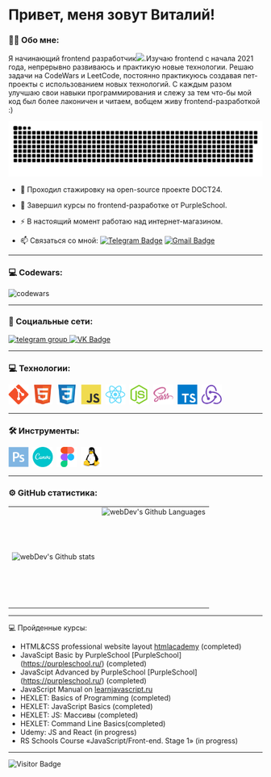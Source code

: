 
# Привет, меня зовут Виталий!


### :man_technologist: Обо мне:

Я начинающий frontend разработчик<img src="https://media.giphy.com/media/WUlplcMpOCEmTGBtBW/giphy.gif" width="30px">.Изучаю frontend с начала 2021 года, непрерывно развиваюсь и практикую новые технологии. Решаю задачи на CodeWars и LeetCode, постоянно практикуюсь создавая пет-проекты с использованием новых технологий. С каждым разом улучшаю свои навыки программирования и слежу за тем что-бы мой код был более лаконичен и читаем, вобщем живу frontend-разработкой :)

<p align="center">
 <img width="600" src="images/github-snake.svg" alt="snake"/>
</p>

- :telescope: Проходил стажировку на open-source проекте DOCT24.

- :seedling: Завершил курсы по frontend-разработке от PurpleSchool.

- :zap: В настоящий момент работаю над интернет-магазином.

- :mailbox: Связаться со мной: [![Telegram Badge](https://img.shields.io/badge/-filimonovalexey-blue?style=flat&logo=Telegram&logoColor=white)](https://t.me/etherealelement) [![Gmail Badge](https://img.shields.io/badge/-Gmail-red?style=flat&logo=Gmail&logoColor=white)](mailto:vitalik.safonov@list.ru)
---

### 💻 Codewars:

![codewars](https://www.codewars.com/users/rsschool_084bac56d5f34cc0/badges/large)

---

### 🤝 Социальные сети:

  <div id="badges">
    <a href="https://t.me/etherealelement" target="_blank">
      <img src="https://cdn-icons-png.flaticon.com/512/2111/2111646.png" width="40" height="40" alt="telegram group" />
    </a>
    <a href="https://vk.com/fordruid" target="_blank">
      <img src="https://cdn-icons-png.flaticon.com/512/145/145813.png" width="40" height="40" alt="VK Badge"/>
    </a>
  </div>

---

### 💻 Технологии:

<div>
  <img src="https://github.com/devicons/devicon/blob/master/icons/git/git-original.svg" title="git" alt="git" width="40" height="40"/>&nbsp
  <img src="https://github.com/devicons/devicon/blob/master/icons/html5/html5-original.svg" title="html5" alt="html5" width="40" height="40"/>&nbsp
  <img src="https://github.com/devicons/devicon/blob/master/icons/css3/css3-original.svg" title="css" alt="css" width="40" height="40"/>&nbsp
  <img src="https://github.com/devicons/devicon/blob/master/icons/javascript/javascript-original.svg" title="javascript" alt="javascript" width="40" height="40"/>&nbsp
  <img src="https://github.com/devicons/devicon/blob/master/icons/react/react-original.svg" title="reactjs" alt="reactjs" width="40" height="40"/>&nbsp
  <img src="https://github.com/devicons/devicon/blob/master/icons/nodejs/nodejs-original.svg" title="nodejs" alt="nodejs" width="40" height="40"/>&nbsp
  <img src="https://github.com/devicons/devicon/blob/master/icons/sass/sass-original.svg" title="sass/scss" alt="sass/scss" width="40" height="40"/>&nbsp;
  <img src="https://github.com/devicons/devicon/blob/master/icons/typescript/typescript-original.svg" title="typesctipt" alt="webpack" width="40" height="40"/>&nbsp;
	<img src="https://github.com/devicons/devicon/blob/master/icons/redux/redux-original.svg" title="redux" alt="webpack" width="40" height="40"/>&nbsp;
</div>

---

### 🛠 Инструменты:

<div>
  <img src="https://github.com/devicons/devicon/blob/master/icons/photoshop/photoshop-plain.svg" title="photoshop" alt="photoshop" width="40" height="40"/>&nbsp;
  <img src="https://github.com/devicons/devicon/blob/master/icons/canva/canva-original.svg" title="canva" alt="canva" width="40" height="40"/>&nbsp;
  <img src="https://github.com/devicons/devicon/blob/master/icons/figma/figma-original.svg" title="figma" alt="figma" width="40" height="40"/>&nbsp;
  <img src="https://github.com/devicons/devicon/blob/master/icons/linux/linux-original.svg" title="linux" alt="linux" width="40" height="40"/>&nbsp;
</div>

---

### ⚙️ GitHub статистика:

<table>
  <tr>
    <td>
      <img align="left" src="https://github-readme-streak-stats.herokuapp.com?user=etherealelement&theme=dark&hide_border=true&exclude_days=Sun" alt="webDev's Github stats" />
    </td>
    <td>
      <img height="195px" align="right" alt="webDev's Github Languages" src="https://github-readme-stats-sigma-five.vercel.app/api/top-langs/?username=etherealelement&layout=compact&theme=vision-friendly-dark" />
    </td>
  </tr>
</table>

---

💻 Пройденные курсы:

*   HTML&CSS professional website layout [htmlacademy](https://htmlacademy.ru/study) (completed)  
*   JavaScipt Basic by PurpleSchool [PurpleSchool] (https://purpleschool.ru/) (completed)
*	JavaScipt Advanced by PurpleSchool [PurpleSchool] (https://purpleschool.ru/) (completed)
*   JavaScript Manual on [learnjavascript.ru](https://learn.javascript.ru/) 
*   HEXLET: Basics of Programming (completed)
*   HEXLET: JavaScript Basics (completed)
*   HEXLET: JS: Массивы (completed)
*   HEXLET: Command Line Basics(completed)
*   Udemy: JS and React (in progress)
*   RS Schools Course «JavaScript/Front-end. Stage 1» (in progress)

* * *


![Visitor Badge](https://visitor-badge.laobi.icu/badge?page_id=etherealelement)
